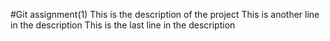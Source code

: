 #Git assignment(1)
This is the description of the project
This is another line in the description
This is the last line in the description